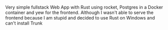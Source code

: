 Very simple fullstack Web App with Rust using rocket, Postgres in a Docker container and yew for the frontend.
Although I wasn't able to serve the frontend because I am stupid and decided to use Rust on Windows and can't install Trunk
